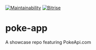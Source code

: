 [![Maintainability](https://api.codeclimate.com/v1/badges/37cb1befb614cf3c870a/maintainability)](https://codeclimate.com/github/bedranfleck/poke-app/maintainability)
[![Bitrise](https://app.bitrise.io/app/d50ee96720391d8f/status.svg?token=zDRwAOD4ug1ZV37FrqRuXw)](https://app.bitrise.io/app/d50ee96720391d8f/status.svg?token=zDRwAOD4ug1ZV37FrqRuXw)

# poke-app
A showcase repo featuring PokeApi.com
